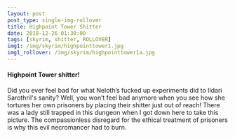 ```yaml
---
layout: post
post_type: single-img-rollover
title: Highpoint Tower Shitter
date: 2018-12-26 01:30:00
tags: [skyrim, shitter, ROLLOVER]
img1: /img/skyrim/highpointtower1.jpg
img1_rollover: /img/skyrim/highpointtower1a.jpg
---
```

#### Highpoint Tower shitter!

Did you ever feel bad for what Neloth’s fucked up experiments did to Ildari Sarothril's sanity? Well, you won’t feel bad anymore when you see how she tortures her own prisoners by placing their shitter just out of reach! There was a lady still trapped in this dungeon when I got down here to take this picture. The compassionless disregard for the ethical treatment of prisoners is why this evil necromancer had to burn.
